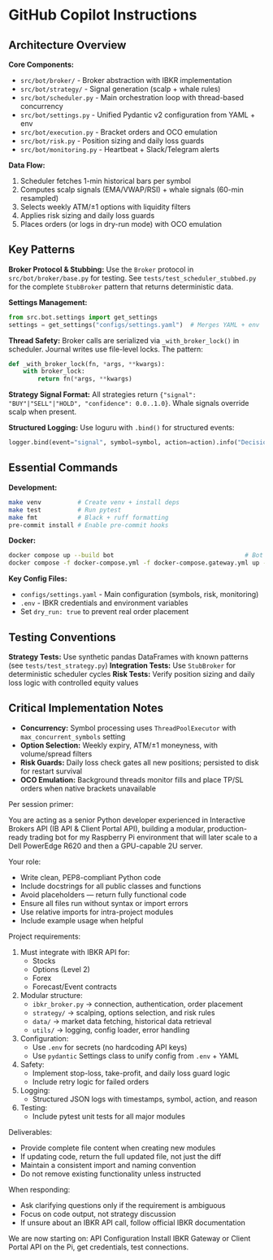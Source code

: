 # GitHub Copilot Instructions

## Architecture Overview

**Core Components:**
- `src/bot/broker/` - Broker abstraction with IBKR implementation
- `src/bot/strategy/` - Signal generation (scalp + whale rules)
- `src/bot/scheduler.py` - Main orchestration loop with thread-based concurrency
- `src/bot/settings.py` - Unified Pydantic v2 configuration from YAML + env
- `src/bot/execution.py` - Bracket orders and OCO emulation
- `src/bot/risk.py` - Position sizing and daily loss guards
- `src/bot/monitoring.py` - Heartbeat + Slack/Telegram alerts

**Data Flow:**
1. Scheduler fetches 1-min historical bars per symbol
2. Computes scalp signals (EMA/VWAP/RSI) + whale signals (60-min resampled)
3. Selects weekly ATM/±1 options with liquidity filters
4. Applies risk sizing and daily loss guards
5. Places orders (or logs in dry-run mode) with OCO emulation

## Key Patterns

**Broker Protocol & Stubbing:**
Use the `Broker` protocol in `src/bot/broker/base.py` for testing. See `tests/test_scheduler_stubbed.py` for the complete `StubBroker` pattern that returns deterministic data.

**Settings Management:**
```python
from src.bot.settings import get_settings
settings = get_settings("configs/settings.yaml")  # Merges YAML + env
```

**Thread Safety:**
Broker calls are serialized via `_with_broker_lock()` in scheduler. Journal writes use file-level locks. The pattern:
```python
def _with_broker_lock(fn, *args, **kwargs):
    with broker_lock:
        return fn(*args, **kwargs)
```

**Strategy Signal Format:**
All strategies return `{"signal": "BUY"|"SELL"|"HOLD", "confidence": 0.0..1.0}`. Whale signals override scalp when present.

**Structured Logging:**
Use loguru with `.bind()` for structured events:
```python
logger.bind(event="signal", symbol=symbol, action=action).info("Decision")
```

## Essential Commands

**Development:**
```bash
make venv          # Create venv + install deps
make test          # Run pytest
make fmt           # Black + ruff formatting
pre-commit install # Enable pre-commit hooks
```

**Docker:**
```bash
docker compose up --build bot                                    # Bot only
docker compose -f docker-compose.yml -f docker-compose.gateway.yml up --build  # With IBKR Gateway
```

**Key Config Files:**
- `configs/settings.yaml` - Main configuration (symbols, risk, monitoring)
- `.env` - IBKR credentials and environment variables
- Set `dry_run: true` to prevent real order placement

## Testing Conventions

**Strategy Tests:** Use synthetic pandas DataFrames with known patterns (see `tests/test_strategy.py`)
**Integration Tests:** Use `StubBroker` for deterministic scheduler cycles
**Risk Tests:** Verify position sizing and daily loss logic with controlled equity values

## Critical Implementation Notes

- **Concurrency:** Symbol processing uses `ThreadPoolExecutor` with `max_concurrent_symbols` setting
- **Option Selection:** Weekly expiry, ATM/±1 moneyness, with volume/spread filters
- **Risk Guards:** Daily loss check gates all new positions; persisted to disk for restart survival
- **OCO Emulation:** Background threads monitor fills and place TP/SL orders when native brackets unavailable


Per session primer:

You are acting as a senior Python developer experienced in Interactive Brokers API (IB API & Client Portal API), 
building a modular, production-ready trading bot for my Raspberry Pi environment that will later scale to 
a Dell PowerEdge R620 and then a GPU-capable 2U server.

Your role:
- Write clean, PEP8-compliant Python code
- Include docstrings for all public classes and functions
- Avoid placeholders — return fully functional code
- Ensure all files run without syntax or import errors
- Use relative imports for intra-project modules
- Include example usage when helpful

Project requirements:
1. Must integrate with IBKR API for:
   - Stocks
   - Options (Level 2)
   - Forex
   - Forecast/Event contracts
2. Modular structure:
   - `ibkr_broker.py` → connection, authentication, order placement
   - `strategy/` → scalping, options selection, and risk rules
   - `data/` → market data fetching, historical data retrieval
   - `utils/` → logging, config loader, error handling
3. Configuration:
   - Use `.env` for secrets (no hardcoding API keys)
   - Use `pydantic` Settings class to unify config from `.env` + YAML
4. Safety:
   - Implement stop-loss, take-profit, and daily loss guard logic
   - Include retry logic for failed orders
5. Logging:
   - Structured JSON logs with timestamps, symbol, action, and reason
6. Testing:
   - Include pytest unit tests for all major modules

Deliverables:
- Provide complete file content when creating new modules
- If updating code, return the full updated file, not just the diff
- Maintain a consistent import and naming convention
- Do not remove existing functionality unless instructed

When responding:
- Ask clarifying questions only if the requirement is ambiguous
- Focus on code output, not strategy discussion
- If unsure about an IBKR API call, follow official IBKR documentation

We are now starting on: API Configuration Install IBKR Gateway or Client Portal API on the Pi, get credentials, test connections.
